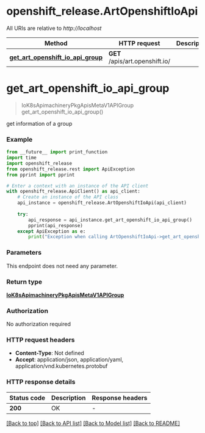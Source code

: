 # openshift_release.ArtOpenshiftIoApi

All URIs are relative to *http://localhost*

Method | HTTP request | Description
------------- | ------------- | -------------
[**get_art_openshift_io_api_group**](ArtOpenshiftIoApi.md#get_art_openshift_io_api_group) | **GET** /apis/art.openshift.io/ | 


# **get_art_openshift_io_api_group**
> IoK8sApimachineryPkgApisMetaV1APIGroup get_art_openshift_io_api_group()



get information of a group

### Example

```python
from __future__ import print_function
import time
import openshift_release
from openshift_release.rest import ApiException
from pprint import pprint

# Enter a context with an instance of the API client
with openshift_release.ApiClient() as api_client:
    # Create an instance of the API class
    api_instance = openshift_release.ArtOpenshiftIoApi(api_client)
    
    try:
        api_response = api_instance.get_art_openshift_io_api_group()
        pprint(api_response)
    except ApiException as e:
        print("Exception when calling ArtOpenshiftIoApi->get_art_openshift_io_api_group: %s\n" % e)
```

### Parameters
This endpoint does not need any parameter.

### Return type

[**IoK8sApimachineryPkgApisMetaV1APIGroup**](IoK8sApimachineryPkgApisMetaV1APIGroup.md)

### Authorization

No authorization required

### HTTP request headers

 - **Content-Type**: Not defined
 - **Accept**: application/json, application/yaml, application/vnd.kubernetes.protobuf

### HTTP response details
| Status code | Description | Response headers |
|-------------|-------------|------------------|
**200** | OK |  -  |

[[Back to top]](#) [[Back to API list]](../README.md#documentation-for-api-endpoints) [[Back to Model list]](../README.md#documentation-for-models) [[Back to README]](../README.md)


